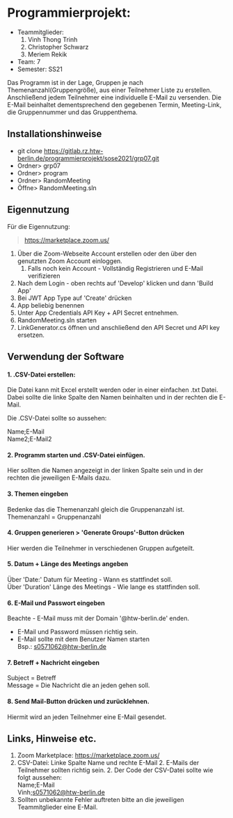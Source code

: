 # Programmierprojekt: <Random Meeting>

* Teammitglieder:
	1. Vinh Thong Trinh
	2. Christopher Schwarz
	3. Meriem Rekik
* Team: 7
* Semester: SS21

Das Programm ist in der Lage, Gruppen je nach Themenanzahl(Gruppengröße), aus einer Teilnehmer Liste zu erstellen. Anschließend jedem Teilnehmer eine individuelle E-Mail zu versenden. Die E-Mail beinhaltet dementsprechend den gegebenen Termin, Meeting-Link, die Gruppennummer und das Gruppenthema.


## Installationshinweise

- git clone https://gitlab.rz.htw-berlin.de/programmierprojekt/sose2021/grp07.git
- Ordner> grp07
- Ordner> program
- Ordner> RandomMeeting
- Öffne> RandomMeeting.sln


## Eigennutzung

Für die Eigennutzung:

> https://marketplace.zoom.us/

1. Über die Zoom-Webseite Account erstellen oder den über den genutzten Zoom Account einloggen.
	1. Falls noch kein Account - Vollständig Registrieren und E-Mail verifizieren
2. Nach dem Login - oben rechts auf 'Develop' klicken und dann 'Build App'
3. Bei JWT App Type auf 'Create' drücken
4. App beliebig benennen
5. Unter App Credentials API Key + API Secret entnehmen.
6. RandomMeeting.sln starten
7. LinkGenerator.cs öffnen und anschließend den API Secret und API key ersetzen.


## Verwendung der Software

#### 1. .CSV-Datei erstellen:
	
Die Datei kann mit Excel erstellt werden oder in einer einfachen .txt Datei. Dabei sollte die linke Spalte den Namen beinhalten und in der rechten die E-Mail.

Die .CSV-Datei sollte so aussehen: 

Name;E-Mail <br>
Name2;E-Mail2 <br>
	

#### 2. Programm starten und .CSV-Datei einfügen.

Hier sollten die Namen angezeigt in der linken Spalte sein und in der rechten die jeweiligen E-Mails dazu.

#### 3.  Themen eingeben

Bedenke das die Themenanzahl gleich die Gruppenanzahl ist. <br>
Themenanzahl = Gruppenanzahl <br>
	
#### 4. Gruppen generieren > 'Generate Groups'-Button drücken

Hier werden die Teilnehmer in verschiedenen Gruppen aufgeteilt.

#### 5. Datum + Länge des Meetings angeben

Über 'Date:' Datum für Meeting - Wann es stattfindet soll. <br>
Über 'Duration' Länge des Meetings - Wie lange es stattfinden soll. <br>

#### 6. E-Mail und Passwort eingeben

Beachte - E-Mail muss mit der Domain '@htw-berlin.de' enden.
- E-Mail und Password müssen richtig sein.
- E-Mail sollte mit dem Benutzer Namen starten <br>
Bsp.: s0571062@htw-berlin.de <br>

#### 7. Betreff + Nachricht eingeben

Subject = Betreff <br>
Message = Die Nachricht die an jeden gehen soll. <br>

#### 8. Send Mail-Button drücken und zurücklehnen.

Hiermit wird an jeden Teilnehmer eine E-Mail gesendet.



## Links, Hinweise etc.

1. Zoom Marketplace: https://marketplace.zoom.us/
2. CSV-Datei: Linke Spalte Name und rechte E-Mail
	2. E-Mails der Teilnehmer sollten richtig sein.
	2. Der Code der CSV-Datei sollte wie folgt aussehen: <br>
		Name;E-Mail <br>
		Vinh;s0571062@htw-berlin.de <br>
3. Sollten unbekannte Fehler auftreten bitte an die jeweiligen Teammitglieder eine E-Mail.